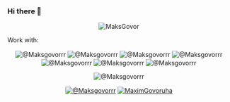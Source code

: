 ### Hi there 👋

<p align="center"><img src="https://github-readme-stats.vercel.app/api?username=MaksGovor&show_icons=true" alt="MaksGovor" /></p>

Work with:

<p align="center">
<img align="center" src="https://img.shields.io/badge/JavaScript-F7DF1E?style=for-the-badge&logo=javascript&logoColor=black" alt="@Maksgovorrr"/>
<img align="center" src="https://img.shields.io/badge/Node.js-43853D?style=for-the-badge&logo=node.js&logoColor=white" alt="@Maksgovorrr"/>
<img align="center" src="https://img.shields.io/badge/TypeScript-007ACC?style=for-the-badge&logo=typescript&logoColor=white" alt="@Maksgovorrr"/>
<img align="center" src="https://img.shields.io/badge/Python-14354C?style=for-the-badge&logo=python&logoColor=white" alt="@Maksgovorrr"/>
<img align="center" src="https://img.shields.io/badge/MongoDB-4EA94B?style=for-the-badge&logo=mongodb&logoColor=white" alt="@Maksgovorrr"/>
<img align="center" src="https://img.shields.io/badge/PostgreSQL-316192?style=for-the-badge&logo=postgresql&logoColor=white" alt="@Maksgovorrr"/>
<img align="center" src="https://img.shields.io/badge/HTML5-E34F26?style=for-the-badge&logo=html5&logoColor=white" alt="@Maksgovorrr"/></p>
<p align="center">
<img align="center" src="https://img.shields.io/badge/CSS3-1572B6?style=for-the-badge&logo=css3&logoColor=white" alt="@Maksgovorrr"/>
</p>

<p align="center"><a href="https://t.me/Maksgovorrr" target="_blank" title="Telegram"><img align="center" src="https://img.shields.io/badge/Telegram-2CA5E0?style=for-the-badge&logo=telegram&logoColor=white&show_icons=true" alt="@Maksgovorrr"/></a>
<a href="https://twitter.com/MaximGovoruha" target="_blank" title="Twitter"><img align="center" src="https://img.shields.io/badge/Twitter-1DA1F2?style=for-the-badge&logo=twitter&logoColor=white" alt="MaximGovoruha"/></a> </p>

<!--
**MaksGovor/MaksGovor** is a ✨ _special_ ✨ repository because its `README.md` (this file) appears on your GitHub profile.

Here are some ideas to get you started:

- 🔭 I’m currently working on ...
- 🌱 I’m currently learning ...
- 👯 I’m looking to collaborate on ...
- 🤔 I’m looking for help with ...
- 💬 Ask me about ...
- 📫 How to reach me: ...
- 😄 Pronouns: ...
- ⚡ Fun fact: ...
-->
